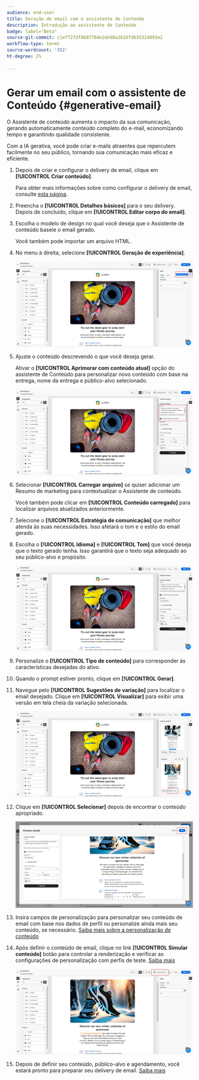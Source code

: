 ```yaml
---
audience: end-user
title: Geração de email com o assistente de Conteúdo
description: Introdução ao assistente de Conteúdo
badge: label="Beta"
source-git-commit: c1eff2fdf8687704e2eb98a2626fdb3532d093e2
workflow-type: tm+mt
source-wordcount: '352'
ht-degree: 2%

---
```


# Gerar um email com o assistente de Conteúdo {#generative-email}

O Assistente de conteúdo aumenta o impacto da sua comunicação, gerando automaticamente conteúdo completo do e-mail, economizando tempo e garantindo qualidade consistente.

Com a IA gerativa, você pode criar e-mails atraentes que repercutem facilmente no seu público, tornando sua comunicação mais eficaz e eficiente.

1. Depois de criar e configurar o delivery de email, clique em **[!UICONTROL Criar conteúdo]**.

   Para obter mais informações sobre como configurar o delivery de email, consulte [esta página](../content/create-email-content.md).

1. Preencha o **[!UICONTROL Detalhes básicos]** para o seu delivery. Depois de concluído, clique em **[!UICONTROL Editar corpo do email]**.

1. Escolha o modelo de design no qual você deseja que o Assistente de conteúdo baseie o email gerado.

   Você também pode importar um arquivo HTML.

1. No menu à direita, selecione **[!UICONTROL Geração de experiência]**.

   ![](assets/email-genai-1.png)

1. Ajuste o conteúdo descrevendo o que você deseja gerar.

   Ativar o **[!UICONTROL Aprimorar com conteúdo atual]** opção do assistente de Conteúdo para personalizar novo conteúdo com base na entrega, nome da entrega e público-alvo selecionado.

   ![](assets/email-genai-2.png)

1. Selecionar **[!UICONTROL Carregar arquivo]** se quiser adicionar um Resumo de marketing para contextualizar o Assistente de conteúdo.

   Você também pode clicar em **[!UICONTROL Conteúdo carregado]** para localizar arquivos atualizados anteriormente.

1. Selecione o **[!UICONTROL Estratégia de comunicação]** que melhor atenda às suas necessidades. Isso afetará o tom e o estilo do email gerado.

1. Escolha o **[!UICONTROL Idioma]** e **[!UICONTROL Tom]** que você deseja que o texto gerado tenha. Isso garantirá que o texto seja adequado ao seu público-alvo e propósito.

   ![](assets/email-genai-3.png)

1. Personalize o **[!UICONTROL Tipo de conteúdo]** para corresponder às características desejadas do ativo.

1. Quando o prompt estiver pronto, clique em **[!UICONTROL Gerar]**.

1. Navegue pelo **[!UICONTROL Sugestões de variação]** para localizar o email desejado. Clique em **[!UICONTROL Visualizar]** para exibir uma versão em tela cheia da variação selecionada.

   ![](assets/email-genai-4.png)

1. Clique em **[!UICONTROL Selecionar]** depois de encontrar o conteúdo apropriado.

   ![](assets/email-genai-5.png)

1. Insira campos de personalização para personalizar seu conteúdo de email com base nos dados de perfil ou personalize ainda mais seu conteúdo, se necessário. [Saiba mais sobre a personalização de conteúdo](../personalization/personalize.md)

1. Após definir o conteúdo de email, clique no link **[!UICONTROL Simular conteúdo]** botão para controlar a renderização e verificar as configurações de personalização com perfis de teste.  [Saiba mais](../preview-test/preview-content.md)

   ![](assets/email-genai-6.png)

1. Depois de definir seu conteúdo, público-alvo e agendamento, você estará pronto para preparar seu delivery de email. [Saiba mais](../monitor/prepare-send.md)

